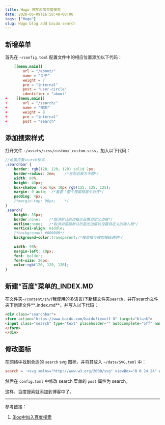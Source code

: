 ```yaml
---
title: Hugo 博客添加百度搜索
date: 2020-06-09T16:58:48+08:00
tags: ["Hugo"]
slug: Hugo blog add baidu search
---
```


## 新增菜单

首先在 `~/config.toml` 配置文件中的相应位置添加以下代码：

```toml
    [[menu.main]]
        url = "/about/"
        name = "关于"
        weight = 7
        pre = "internal"
        post = "user-circle"
        identifier = "about"
+    [[menu.main]]
+       url = "/search/"
+       name = "搜索"
+       weight = 8
+       pre = "internal"
+       post = "search"
```

## 添加搜索样式

打开文件 `~/assets/scss/custom/_custom.scss`，加入以下代码：

```scss
//设置百度search样式
.searchbar {     
    border: rgb(120, 120, 120) solid 2px;
    border-radius: 2em;    /*左右边框为半圆*/
    width: 80%;
    height: 40px;
    box-shadow: 0px 0px 10px rgb(125, 125, 125);
    margin: 0 auto;  /*重要！整个搜索框居中对齐*/
    padding: 4px;
    /*margin-top: 90px;    */
}
.search{ 
    height: 38px;
    border:none;    /*取消默认的边框以设置自定义边框*/
    outline:none;   /*取消浏览器默认的蓝光边框以设置自定义的输入框*/   
    vertical-align: middle;
    /*background: #000000*/
    background-color:transparent;/*搜索框与搜索按钮透明*/
    
    width: 90%;
    margin-left: 10px;
    font: bolder;
    font-size: 20px;
    color:rgb(120, 120, 120);    
}
```

## 新建“百度”菜单的_INDEX.MD

在文件夹`~/content/zh/`(我使用的多语言)下新建文件夹`search`，并在search文件夹下新建文件**_index.md**，并写入以下代码：

```markdown
<div class="searchbar">
<form action="https://www.baidu.com/baidu?ie=utf-8" target="blank">
<input class="search" type="text" placeholder="" autocomplete="off" name="word">
</form>
</div>
```

## 修改图标

在网络中找到合适的 `search` svg 图标，并将其放入 `~/data/SVG.toml` 中：

```toml
search = '<svg xmlns="http://www.w3.org/2000/svg" viewBox="0 0 24 24" width="20px" height="20px" class="icon"><path d="M13.262,14.868l2.479,2.478c-0.376,0.725-0.415,1.445-0.017,1.843l4.525,4.526 c0.571,0.571,1.812,0.257,2.768-0.7c0.956-0.955,1.269-2.195,0.697-2.766l-4.524-4.526c-0.399-0.398-1.119-0.36-1.842,0.016 l-2.48-2.478L13.262,14.868z M8.5,0C3.806,0,0,3.806,0,8.5C0,13.194,3.806,17,8.5,17S17,13.194,17,8.5C17,3.806,13.194,0,8.5,0z M8.5,15C4.91,15,2,12.09,2,8.5S4.91,2,8.5,2S15,4.91,15,8.5S12.09,15,8.5,15z"/></svg>'
```

然后在 `config.toml` 中修改 search 菜单的 `post` 属性为 search。

这样，百度搜索就添加到博客中了。

---

参考链接：

1. [Blog中加入百度搜索](https://ztygcs.github.io/posts/blog%E4%B8%AD%E5%8A%A0%E5%85%A5%E7%99%BE%E5%BA%A6%E6%90%9C%E7%B4%A2/)
